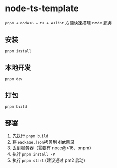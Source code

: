 # node-ts-template

`pnpm + node16 + ts + eslint` 方便快速搭建 node 服务

## 安装

```
pnpm install
```

## 本地开发

```
pnpm dev
```
## 打包

```
pnpm build
```

## 部署
1. 先执行 `pnpm build`
2. 将 `package.json`拷贝到 **dist**目录
3. 丢到服务器（需要有 node@>16、pnpm）
4. 执行 `pnpm install -P`
5. 执行 `pnpm start` (建议通过 pm2 启动)